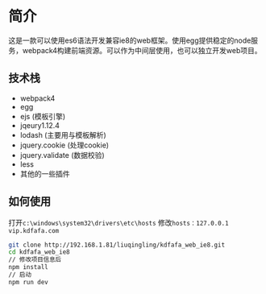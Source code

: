 # 简介
这是一款可以使用es6语法开发兼容ie8的web框架。使用egg提供稳定的node服务，webpack4构建前端资源。可以作为中间层使用，也可以独立开发web项目。
## 技术栈
- webpack4 
- egg
- ejs (模板引擎)
- jqeury1.12.4
- lodash (主要用与模板解析)
- jquery.cookie (处理cookie)
- jquery.validate (数据校验)
- less
- 其他的一些插件
## 如何使用
打开`c:\windows\system32\drivers\etc\hosts`
修改`hosts：127.0.0.1 vip.kdfafa.com`
```bash
git clone http://192.168.1.81/liuqingling/kdfafa_web_ie8.git 
cd kdfafa_web_ie8
// 修改项目信息后
npm install
// 启动
npm run dev
```


